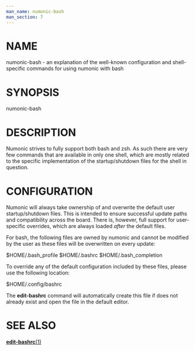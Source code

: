 ```yaml
---
man_name: numonic-bash
man_section: 7
---
```


# NAME

numonic-bash - an explanation of the well-known configuration and shell-specific commands for using numonic with bash

# SYNOPSIS

numonic-bash

# DESCRIPTION

Numonic strives to fully support both bash and zsh. As such there are very few commands that are available in only one
shell, which are mostly related to the specific implementation of the startup/shutdown files for the shell in question.

# CONFIGURATION

Numonic will always take ownership of and overwrite the default user startup/shutdown files. This is intended to ensure
successful update paths and compatibility across the board. There is, however, full support for user-specific overrides,
which are always loaded *after* the default files.

For bash, the following files are owned by numonic and cannot be modified by the user as these files will be
overwritten on every update:

\$HOME/.bash_profile
\$HOME/.bashrc
\$HOME/.bash_completion

To override any of the default configuration included by these files, please use the following location:

\$HOME/.config/bashrc

The **edit-bashrc** command will automatically create this file if does not already exist and open the file in the
default editor.

# SEE ALSO

[**edit-bashrc**(1)](edit-bashrc)
